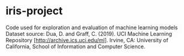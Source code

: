 # iris-project
 Code used for exploration and evaluation of machine learning models
 Dataset source:
    Dua, D. and Graff, C. (2019). UCI Machine Learning Repository [http://archive.ics.uci.edu/ml]. Irvine, CA: University of California, School of Information and Computer Science.
    
